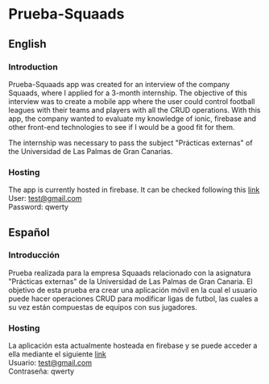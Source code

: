 # Prueba-Squaads
## English
### Introduction
Prueba-Squaads app was created for an interview of the company Squaads, where I applied for a 3-month internship. The objective of this interview was to create a mobile app where the user could control football leagues with their teams and players with all the CRUD operations. With this app, the company wanted to evaluate my knowledge of ionic, firebase and other front-end technologies to see if I would be a good fit for them.

The internship was necessary to pass the subject "Prácticas externas" of the Universidad de Las Palmas de Gran Canarias.

### Hosting
The app is currently hosted in firebase. It can be checked following this [link](https://prueba-squaads-d7348.web.app/login) <br />
User: test@gmail.com <br />
Password: qwerty

## Español
### Introducción
Prueba realizada para la empresa Squaads relacionado con la asignatura "Prácticas externas" de la Universidad de Las Palmas de Gran Canaria. El objetivo de esta prueba era crear una aplicación móvil en la cual el usuario puede hacer operaciones CRUD para modificar ligas de futbol, las cuales a su vez están compuestas de equipos con sus jugadores.

### Hosting
La aplicación esta actualmente hosteada en firebase y se puede acceder a ella mediante el siguiente [link](https://prueba-squaads-d7348.web.app/login) <br />
Usuario: test@gmail.com <br />
Contraseña: qwerty
